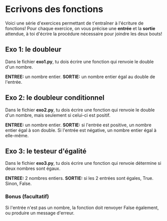 # Ecrivons des fonctions
 
Voici une série d'exercices permettant de t'entraîner à l'écriture de fonctions! Pour chaque exercice, on vous précise une **entrée** et la **sortie** attendue, à toi d'écrire la procédure nécessaire pour joindre les deux bouts!

## Exo 1: le doubleur

Dans le fichier **exo1.py**, tu dois écrire une fonction qui renvoie le double d'un nombre.

**ENTREE:** un nombre entier.
**SORTIE:** un nombre entier égal au double de l'entrée.

## Exo 2: le doubleur conditionnel

Dans le fichier **exo2.py**, tu dois écrire une fonction qui renvoie le double d'un nombre, mais seulement si celui-ci est positif.

**ENTREE:** un nombre entier.
**SORTIE:** si l'entrée est positive, un nombre entier égal à son double. Si l'entrée est négative, un nombre entier égal à elle-même.

## Exo 3: le testeur d'égalité

Dans le fichier **exo3.py**, tu dois écrire une fonction qui renvoie détermine si deux nombres sont égaux.

**ENTREE:** 2 nombres entiers.
**SORTIE:** si les 2 entrées sont égales, True. Sinon, False.

### Bonus (facultatif)

Si l'entrée n'est pas un nombre, la fonction doit renvoyer False également, ou produire un message d'erreur.
